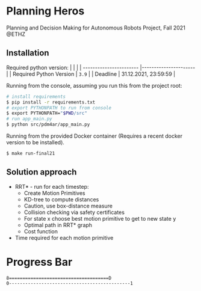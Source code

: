 # Planning Heros

Planning and Decision Making for Autonomous Robots Project, Fall 2021 @ETHZ

## Installation

Required python version:
| | |
| ----------------------- |----------------------|
| Required Python Version | `3.9` |
| Deadline | 31.12.2021, 23:59:59 |

Running from the console, assuming you run this from the project root:

```bash
# install requirements
$ pip install -r requirements.txt
# export PYTHONPATH to run from console
$ export PYTHONPATH="$PWD/src"
# run app_main.py
$ python src/pdm4ar/app_main.py
```

Running from the provided Docker container (Requires a recent docker version to be installed).

```bash
$ make run-final21
```

## Solution approach

- RRT\* - run for each timestep:
  - Create Motion Primitives
  - KD-tree to compute distances
  - Caution, use box-distance measure
  - Collision checking via safety certificates
  - For state x choose best motion primitive to get to new state y
  - Optimal path in RRT\* graph
  - Cost function
- Time required for each motion primitive

# Progress Bar

```
8=====================================D
0---------------------------------------------1
```
